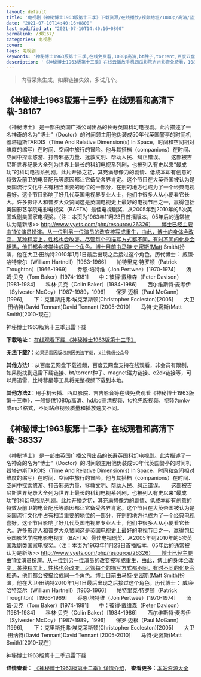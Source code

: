 ```yaml
---
layout: default
title: '电视剧《神秘博士1963版第十三季》下载资源/在线播放/视频地址/1080p/高清/蓝光'
date: "2021-07-10T14:40:16+0800"
last_modified_at: "2021-07-10T14:40:16+0800"
permalink: /38167/
categories: 电视剧
cover:
tags: 电视剧
keywords: '神秘博士1963版第十三季,在线免费看,1080p高清,bt种子,torrent,百度云盘,magnet,磁力链,迅雷下载资源'
description: '《神秘博士1963版第十三季》在线云播放手机西瓜影院吉吉影音免费看，1080p高清bd/hd未删减完整版和tc抢先枪版，mkv/mp4格式，附带bt/torrent种子、magnet/磁力链、百度云盘、网盘资源迅雷下载链接'
---
```


>内容采集生成，如果链接失效，多试几个。


## 《神秘博士1963版第十三季》在线观看和高清下载-38167

《神秘博士》 是一部由英国广播公司出品的长寿英国科幻电视剧。此片描述了一名神奇的名为“博士”（Doctor）的时间领主用他伪装成50年代英国警亭的时间机器塔迪斯TARDIS（Time And Relative Dimension(s) In Space，时间和空间相对维度的缩写）在时间、空间中旅行的冒险。他与其搭档（companions）在时间、空间中探索悠游、打击邪恶力量、拯救文明、帮助人民、纠正错误。　　这部被吉尼斯世界纪录大全列为世界上最长的科幻电视系列剧，也被列入有史以来“最成功”的科幻电视系列剧。此片开播之初，其充满想像力的剧情、低成本却有创意的特效及前卫的电音配乐等原因都让它备受各界肯定。这个节目在大英帝国被认为是英国流行文化中占有相当重要的地位的一部分，在别的地方也成为了一个经典电视喜好。这个节目影响了好几代英国电视界专业人士，他们中很多人从小便看它长大。许多影评人和普罗大众赞同这是英国电视史上最好的电视节目之一，赢得包括英国影艺学院电影电视奖（BAFTA）最佳电视剧奖、从2005年到2010年的5次英国戏剧类国家电视奖。（注：本页为1963年11月23日首播版本，05年后的通常被认为是新版>>  http://www.yyets.com/php/resource/26326）　　博士已经主要由11位演员扮演。从一位到另一位演员的改变被写成重生，由此，博士的身体会改变，某种程度上，性格也会改变。尽管每个的描写方式都不同，有时不同的化身会相遇，他们都会被描绘成同一个角色。博士目前由马特·史密斯(Matt Smith)扮演，他在大卫·田纳特2010年1月1日最后出现之后接过这个角色。历代博士：    威廉·哈特奈尔（William Hartnell）[1963-1966]　　帕特里克·特罗顿（Patrick Troughton）[1966-1969]　　乔恩·培特维（Jon Pertwee）[1970-1974]　　汤姆·贝克（Tom Baker）[1974-1981]　　中：彼得·戴维森（Peter Davison）[1981-1984]　　科林·贝克（Colin Baker）[1984-1986]　　西尔维斯特·麦考伊（Sylvester McCoy）[1987-1989，1996]　　保罗·迈根（Paul McGann）[1996],　　下：克里斯托弗·埃克莱斯顿(Christopher Eccleston)[2005]　　大卫·田纳特(David Tennant)David Tennant [2005-2010]　　马特·史密斯(Matt Smith)[2010-现在]


神秘博士1963版第十三季迅雷下载

**下载地址**： [在线观看下载 《神秘博士1963版第十三季》](https://www.993dy.com//vod-detail-id-27747.html) 


**无法下载?**：`如果迅雷因版权原因无法下载，关注微信公众号 `

**其他方法1**：从百度云网盘下载视频，百度云网盘支持在线观看，非会员有限制，如果能找到迅雷下载链接、bt/torrent种子、magnet磁力链接、e2dk链接等，可以用迅雷、比特彗星等工具将完整视频下载到本地。

**其他方法2**：用手机云播、西瓜影院、吉吉影音等在线免费观看《神秘博士1963版第十三季》，一般提供1080p高清、hd/bd高清视频、tc抢先版视频，视频为mkv或mp4格式，不同站点视频质量和播放速度不同。


## 《神秘博士1963版第十二季》在线观看和高清下载-38337

《神秘博士》 是一部由英国广播公司出品的长寿英国科幻电视剧。此片描述了一名神奇的名为“博士”（Doctor）的时间领主用他伪装成50年代英国警亭的时间机器塔迪斯TARDIS（Time And Relative Dimension(s) In Space，时间和空间相对维度的缩写）在时间、空间中旅行的冒险。他与其搭档（companions）在时间、空间中探索悠游、打击邪恶力量、拯救文明、帮助人民、纠正错误。　　这部被吉尼斯世界纪录大全列为世界上最长的科幻电视系列剧，也被列入有史以来“最成功”的科幻电视系列剧。此片开播之初，其充满想像力的剧情、低成本却有创意的特效及前卫的电音配乐等原因都让它备受各界肯定。这个节目在大英帝国被认为是英国流行文化中占有相当重要的地位的一部分，在别的地方也成为了一个经典电视喜好。这个节目影响了好几代英国电视界专业人士，他们中很多人从小便看它长大。许多影评人和普罗大众赞同这是英国电视史上最好的电视节目之一，赢得包括英国影艺学院电影电视奖（BAFTA）最佳电视剧奖、从2005年到2010年的5次英国戏剧类国家电视奖。（注：本页为1963年11月23日首播版本，05年后的通常被认为是新版>>  http://www.yyets.com/php/resource/26326）　　博士已经主要由11位演员扮演。从一位到另一位演员的改变被写成重生，由此，博士的身体会改变，某种程度上，性格也会改变。尽管每个的描写方式都不同，有时不同的化身会相遇，他们都会被描绘成同一个角色。博士目前由马特·史密斯(Matt Smith)扮演，他在大卫·田纳特2010年1月1日最后出现之后接过这个角色。历代博士：    威廉·哈特奈尔（William Hartnell）[1963-1966]　　帕特里克·特罗顿（Patrick Troughton）[1966-1969]　　乔恩·培特维（Jon Pertwee）[1970-1974]　　汤姆·贝克（Tom Baker）[1974-1981]　　中：彼得·戴维森（Peter Davison）[1981-1984]　　科林·贝克（Colin Baker）[1984-1986]　　西尔维斯特·麦考伊（Sylvester McCoy）[1987-1989，1996]　　保罗·迈根（Paul McGann）[1996],　　下：克里斯托弗·埃克莱斯顿(Christopher Eccleston)[2005]　　大卫·田纳特(David Tennant)David Tennant [2005-2010]　　马特·史密斯(Matt Smith)[2010-现在]


神秘博士1963版第十二季迅雷下载

**详情查看**： [《神秘博士1963版第十二季》详情介绍](/movie/38337/)， **查看更多**：[本站资源大全](/movie/t/all/)

